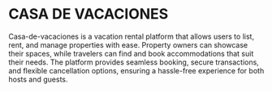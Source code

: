 # CASA DE VACACIONES

Casa-de-vacaciones is a vacation rental platform that allows users to list, rent, and manage properties with ease. Property owners can showcase their spaces, while travelers can find and book accommodations that suit their needs. The platform provides seamless booking, secure transactions, and flexible cancellation options, ensuring a hassle-free experience for both hosts and guests.
